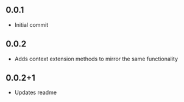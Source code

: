 ## 0.0.1

* Initial commit

## 0.0.2

* Adds context extension methods to mirror the same functionality 

## 0.0.2+1
* Updates readme
